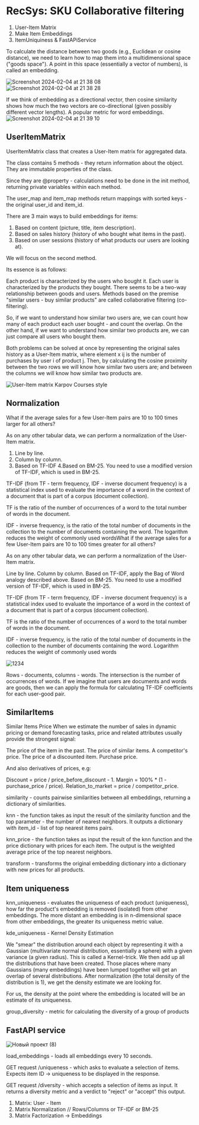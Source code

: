 # RecSys: SKU Collaborative filtering 

1. User-Item Matrix
2. Make Item Embeddings
3. ItemUniquiness & FastAPiService

To calculate the distance between two goods (e.g., Euclidean or cosine distance), we need to learn how to map them into a multidimensional space ("goods space"). A point in this space (essentially a vector of numbers), is called an embedding.

![Screenshot 2024-02-04 at 21 38 08](https://github.com/apovalov/RecSys_SKU_Embs_TF_IDF/assets/43651275/c8a62d7b-21dd-4c9e-b361-e4cc6b1340f4)
![Screenshot 2024-02-04 at 21 38 28](https://github.com/apovalov/RecSys_SKU_Embs_TF_IDF/assets/43651275/1a918d0d-0221-4e8d-a96a-91ab4c8ab15e)

If we think of embedding as a directional vector, then cosine similarity shows how much the two vectors are co-directional (given possibly different vector lengths). A popular metric for word embeddings.
![Screenshot 2024-02-04 at 21 39 10](https://github.com/apovalov/RecSys_SKU_Embs_TF_IDF/assets/43651275/d78fd832-c9af-4cfa-9ab4-6071efbd496a)

## UserItemMatrix

UserItemMatrix class that creates a User-Item matrix for aggregated data.

The class contains 5 methods - they return information about the object. They are immutable properties of the class.

Since they are @property - calculations need to be done in the init method, returning private variables within each method.

The user_map and item_map methods return mappings with sorted keys - the original user_id and item_id.


There are 3 main ways to build embeddings for items:

1. Based on content (picture, title, item description).
2. Based on sales history (history of who bought what items in the past).
3. Based on user sessions (history of what products our users are looking at).

We will focus on the second method.

Its essence is as follows:

Each product is characterized by the users who bought it.
Each user is characterized by the products they bought.
There seems to be a two-way relationship between goods and users. Methods based on the premise "similar users - buy similar products" are called collaborative filtering (co-filtering).

So, if we want to understand how similar two users are, we can count how many of each product each user bought - and count the overlap. On the other hand, if we want to understand how similar two products are, we can just compare all users who bought them.

Both problems can be solved at once by representing the original sales history as a User-Item matrix, where element x ij is the number of purchases by user i of product j. Then, by calculating the cosine proximity between the two rows we will know how similar two users are; and between the columns we will know how similar two products are.

![User-Item matrix Karpov Courses style](https://github.com/apovalov/SKU_Pricing-Recommendations/assets/43651275/28f3ec5b-cbfc-4c6c-a6ce-f340447d34cb)


## Normalization

What if the average sales for a few User-Item pairs are 10 to 100 times larger for all others?

As on any other tabular data, we can perform a normalization of the User-Item matrix.

1. Line by line.
2. Column by column.
3. Based on TF-IDF
4.Based on BM-25. You need to use a modified version of TF-IDF, which is used in BM-25.

TF-IDF (from TF - term frequency, IDF - inverse document frequency) is a statistical index used to evaluate the importance of a word in the context of a document that is part of a corpus (document collection).

TF is the ratio of the number of occurrences of a word to the total number of words in the document.

IDF - inverse frequency, is the ratio of the total number of documents in the collection to the number of documents containing the word. The logarithm reduces the weight of commonly used wordsWhat if the average sales for a few User-Item pairs are 10 to 100 times greater for all others?

As on any other tabular data, we can perform a normalization of the User-Item matrix.

Line by line.
Column by column.
Based on TF-IDF, apply the Bag of Word analogy described above.
Based on BM-25. You need to use a modified version of TF-IDF, which is used in BM-25.

TF-IDF (from TF - term frequency, IDF - inverse document frequency) is a statistical index used to evaluate the importance of a word in the context of a document that is part of a corpus (document collection).

TF is the ratio of the number of occurrences of a word to the total number of words in the document.

IDF - inverse frequency, is the ratio of the total number of documents in the collection to the number of documents containing the word. Logarithm reduces the weight of commonly used words

![1234](https://github.com/apovalov/SKU_Pricing-Recommendations/assets/43651275/79e3c5e7-d9fd-46cc-afd7-83d9919fdb5e)


Rows - documents, columns - words. The intersection is the number of occurrences of words.
If we imagine that users are documents and words are goods, then we can apply the formula for calculating TF-IDF coefficients for each user-good pair.



## SimilarItems

Similar Items Price
When we estimate the number of sales in dynamic pricing or demand forecasting tasks, price and related attributes usually provide the strongest signal:

The price of the item in the past.
The price of similar items.
A competitor's price.
The price of a discounted item.
Purchase price.

And also derivatives of prices, e.g:

Discount = price / price_before_discount - 1.
Margin = 100% * (1 - purchase_price / price).
Relation_to_market = price / competitor_price.


similarity - counts pairwise similarities between all embeddings, returning a dictionary of similarities.

knn - the function takes as input the result of the similarity function and the top parameter - the number of nearest neighbors. It outputs a dictionary with item_id - list of top nearest items pairs.

knn_price - the function takes as input the result of the knn function and the price dictionary with prices for each item. The output is the weighted average price of the top nearest neighbors.

transform - transforms the original embedding dictionary into a dictionary with new prices for all products.


## Item uniqueness

knn_uniqueness - evaluates the uniqueness of each product (uniqueness), how far the product's embedding is removed (isolated) from other embeddings. The more distant an embedding is in n-dimensional space from other embeddings, the greater its uniqueness metric value.

kde_uniqueness - Kernel Density Estimation

We "smear" the distribution around each object by representing it with a Gaussian (multivariate normal distribution, essentially a sphere) with a given variance (a given radius). This is called a Kernel-trick.
We then add up all the distributions that have been created.
Those places where many Gaussians (many embeddings) have been lumped together will get an overlap of several distributions. After normalization (the total density of the distribution is 1), we get the density estimate we are looking for.

For us, the density at the point where the embedding is located will be an estimate of its uniqueness.

group_diversity - metric for calculating the diversity of a group of products


## FastAPI service
![Новый проект (8)](https://github.com/apovalov/SKU_Pricing-Recommendations/assets/43651275/719ee629-936e-4983-af82-b85780bf87c8)

load_embeddings - loads all embeddings every 10 seconds.

GET request /uniqueness - which asks to evaluate a selection of items. Expects item ID → uniqueness to be displayed in the response.

GET request /diversity - which accepts a selection of items as input. It returns a diversity metric and a verdict to "reject" or "accept" this output.


1. Matrix: User - Item
2. Matrix Normalization // Rows/Columns or TF-IDF or BM-25
3. Matrix Factorization -> Embeddings
